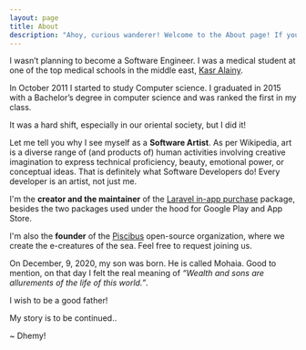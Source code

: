 ```yaml
---
layout: page
title: About
description: "Ahoy, curious wanderer! Welcome to the About page! If you're after tales of adventure and intrigue, this isn’t it. But if awkward moments and questionable life choices interest you, you’re in for a treat!"
---
```


I wasn’t planning to become a Software Engineer. I was a medical student at one of the top medical schools in the middle
east,  [Kasr Alainy](https://en.wikipedia.org/wiki/Qasr_El_Eyni_Hospital).

In October 2011 I started to study Computer science. I graduated in 2015 with a Bachelor’s degree in computer science
and was ranked the first in my class.

It was a hard shift, especially in our oriental society, but I did it!

Let me tell you why I see myself as a **Software Artist**. As per Wikipedia, art is a diverse range of (and products of)
human activities involving creative imagination to express technical proficiency, beauty, emotional power, or conceptual
ideas. That is definitely what Software Developers do! Every developer is an artist, not just me.

I'm the **creator and the maintainer** of the [Laravel in-app purchase](https://imdhemy.com/laravel-iap-docs/) package,
besides the two packages used under the hood for Google Play and App Store.

I'm also the **founder** of the [Piscibus](https://github.com/piscibus) open-source organization, where we create the
e-creatures of the sea. Feel free to request joining us.

On December, 9, 2020, my son was born. He is called Mohaia. Good to mention, on that day I felt the real meaning of
_“Wealth and sons are allurements of the life of this world.”_.

I wish to be a good father!

My story is to be continued..

~ Dhemy!
